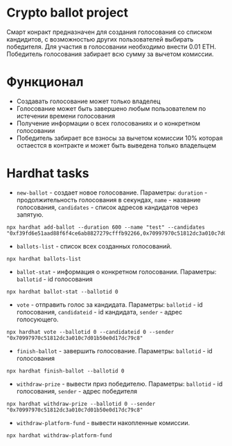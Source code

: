 # Crypto ballot project

Смарт конракт предназначен для создания голосования со списком кандидитов, с возможностью других пользователей выбирать победителя. Для участия в голосовании необходимо внести 0.01 ETH. Победитель голосования забирает всю сумму за вычетом комиссии.

# Функционал
* Создавать голосование может только владелец
* Голосование может быть завершено любым пользователем по истечении времени голосования
* Получение информации о всех голосованиях и о конкретном голосовании
* Победитель забирает все взносы за вычетом комиссии 10% которая остаестся в контракте и может быть выведена только владельцем

# Hardhat tasks

* `new-ballot` - создает новое голосование. Параметры: `duration` - продолжительность голосования в секундах, `name` - название голосования, `candidates` - список адресов кандидатов через запятую. 
```
npx hardhat add-ballot --duration 600 --name "test" --candidates "0xf39fd6e51aad88f6f4ce6ab8827279cfffb92266,0x70997970c51812dc3a010c7d01b50e0d17dc79c8"
```

* `ballots-list` - список всех созданных голосований.
```
npx hardhat ballots-list
```

* `ballot-stat` - информация о конкретном голосовании. Параметры: `ballotid`  - id голосования
```
npx hardhat ballot-stat --ballotid 0
```

* `vote` - отправить голос за кандидата. Параметры: `ballotid`  - id голосования, `candidateid` - id кандидата, `sender` - адрес голосующего.
```
npx hardhat vote --ballotid 0 --candidateid 0 --sender "0x70997970c51812dc3a010c7d01b50e0d17dc79c8"
```

* `finish-ballot` - завершить голосование. Параметры: `ballotid` - id голосования
```
npx hardhat finish-ballot --ballotid 0
```

* `withdraw-prize` - вывести приз победителю. Параметры: `ballotid`  - id голосования, `sender` - адрес победителя
```
npx hardhat withdraw-prize --ballotid 0 --sender "0x70997970c51812dc3a010c7d01b50e0d17dc79c8"
```

* `withdraw-platform-fund` - вывести накопленные комиссии. 
```
npx hardhat withdraw-platform-fund
```
